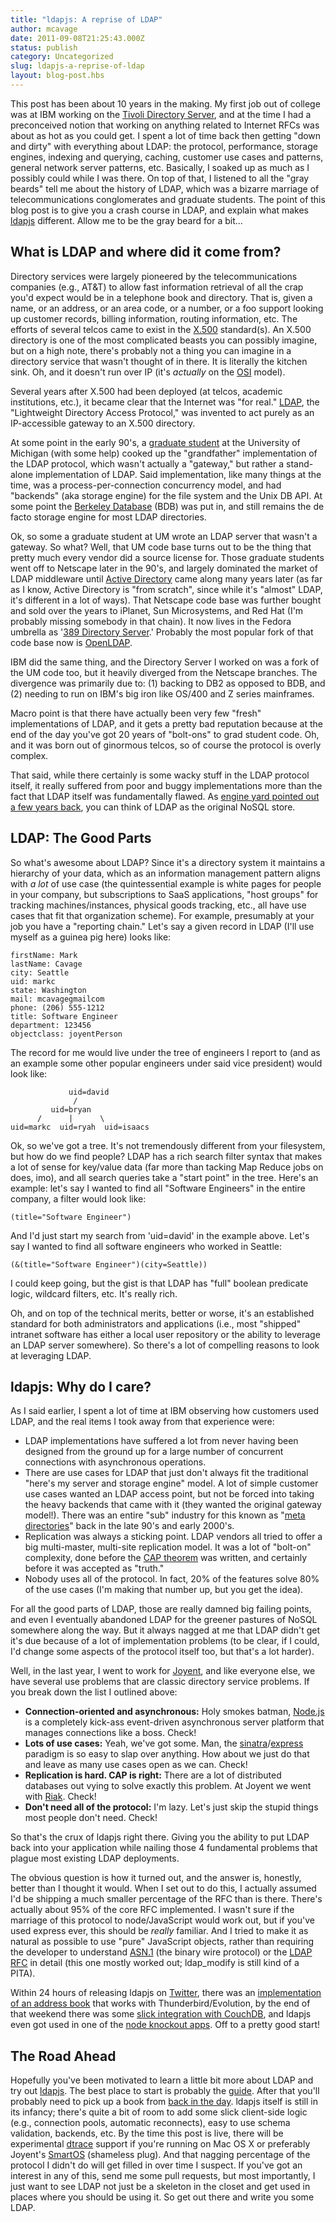 ```yaml
---
title: "ldapjs: A reprise of LDAP"
author: mcavage
date: 2011-09-08T21:25:43.000Z
status: publish
category: Uncategorized
slug: ldapjs-a-reprise-of-ldap
layout: blog-post.hbs
---
```


This post has been about 10 years in the making. My first job out of college was at IBM working on the [Tivoli Directory Server](http://www-01.ibm.com/software/tivoli/products/directory-server/ "Tivoli Directory Server"), and at the time I had a preconceived notion that working on anything related to Internet RFCs was about as hot as you could get. I spent a lot of time back then getting "down and dirty" with everything about LDAP: the protocol, performance, storage engines, indexing and querying, caching, customer use cases and patterns, general network server patterns, etc. Basically, I soaked up as much as I possibly could while I was there. On top of that, I listened to all the "gray beards" tell me about the history of LDAP, which was a bizarre marriage of telecommunications conglomerates and graduate students. The point of this blog post is to give you a crash course in LDAP, and explain what makes [ldapjs](http://ldapjs.org "ldapjs") different. Allow me to be the gray beard for a bit...

## What is LDAP and where did it come from?

Directory services were largely pioneered by the telecommunications companies (e.g., AT&T) to allow fast information retrieval of all the crap you'd expect would be in a telephone book and directory. That is, given a name, or an address, or an area code, or a number, or a foo support looking up customer records, billing information, routing information, etc. The efforts of several telcos came to exist in the [X.500](https://en.wikipedia.org/wiki/X.500 "X.500") standard(s). An X.500 directory is one of the most complicated beasts you can possibly imagine, but on a high note, there's probably not a thing you can imagine in a directory service that wasn't thought of in there. It is literally the kitchen sink. Oh, and it doesn't run over IP (it's _actually_ on the [OSI](https://en.wikipedia.org/wiki/OSI_model "OSI Model") model).

Several years after X.500 had been deployed (at telcos, academic institutions, etc.), it became clear that the Internet was "for real." [LDAP](https://en.wikipedia.org/wiki/Lightweight_Directory_Access_Protocol "LDAP"), the "Lightweight Directory Access Protocol," was invented to act purely as an IP-accessible gateway to an X.500 directory.

At some point in the early 90's, a [graduate student](https://en.wikipedia.org/wiki/Tim_Howes "Tim Howes") at the University of Michigan (with some help) cooked up the "grandfather" implementation of the LDAP protocol, which wasn't actually a "gateway," but rather a stand-alone implementation of LDAP. Said implementation, like many things at the time, was a process-per-connection concurrency model, and had "backends" (aka storage engine) for the file system and the Unix DB API. At some point the [Berkeley Database](http://www.oracle.com/technetwork/database/berkeleydb/index.html "Berkeley Database") (BDB) was put in, and still remains the de facto storage engine for most LDAP directories.

Ok, so some a graduate student at UM wrote an LDAP server that wasn't a gateway. So what? Well, that UM code base turns out to be the thing that pretty much every vendor did a source license for. Those graduate students went off to Netscape later in the 90's, and largely dominated the market of LDAP middleware until [Active Directory](https://en.wikipedia.org/wiki/Active_Directory "Active Directory") came along many years later (as far as I know, Active Directory is "from scratch", since while it's "almost" LDAP, it's different in a lot of ways). That Netscape code base was further bought and sold over the years to iPlanet, Sun Microsystems, and Red Hat (I'm probably missing somebody in that chain). It now lives in the Fedora umbrella as '[389 Directory Server](http://directory.fedoraproject.org/ "389 Directory Server").' Probably the most popular fork of that code base now is [OpenLDAP](http://www.openldap.org/ "OpenLDAP").

IBM did the same thing, and the Directory Server I worked on was a fork of the UM code too, but it heavily diverged from the Netscape branches. The divergence was primarily due to: (1) backing to DB2 as opposed to BDB, and (2) needing to run on IBM's big iron like OS/400 and Z series mainframes.

Macro point is that there have actually been very few "fresh" implementations of LDAP, and it gets a pretty bad reputation because at the end of the day you've got 20 years of "bolt-ons" to grad student code. Oh, and it was born out of ginormous telcos, so of course the protocol is overly complex.

That said, while there certainly is some wacky stuff in the LDAP protocol itself, it really suffered from poor and buggy implementations more than the fact that LDAP itself was fundamentally flawed. As [engine yard pointed out a few years back](http://www.engineyard.com/blog/2009/ldap-directories-the-forgotten-nosql/ "Engine Yard LDAP"), you can think of LDAP as the original NoSQL store.

## LDAP: The Good Parts

So what's awesome about LDAP? Since it's a directory system it maintains a hierarchy of your data, which as an information management pattern aligns with _a lot_ of use case (the quintessential example is white pages for people in your company, but subscriptions to SaaS applications, "host groups" for tracking machines/instances, physical goods tracking, etc., all have use cases that fit that organization scheme). For example, presumably at your job you have a "reporting chain." Let's say a given record in LDAP (I'll use myself as a guinea pig here) looks like:

```
firstName: Mark
lastName: Cavage
city: Seattle
uid: markc
state: Washington
mail: mcavagegmailcom
phone: (206) 555-1212
title: Software Engineer
department: 123456
objectclass: joyentPerson
```

The record for me would live under the tree of engineers I report to (and as an example some other popular engineers under said vice president) would look like:

```
             uid=david
              /
         uid=bryan
      /      |      \
uid=markc  uid=ryah  uid=isaacs
```

Ok, so we've got a tree. It's not tremendously different from your filesystem, but how do we find people? LDAP has a rich search filter syntax that makes a lot of sense for key/value data (far more than tacking Map Reduce jobs on does, imo), and all search queries take a "start point" in the tree. Here's an example: let's say I wanted to find all "Software Engineers" in the entire company, a filter would look like:

```
(title="Software Engineer")
```

And I'd just start my search from 'uid=david' in the example above. Let's say I wanted to find all software engineers who worked in Seattle:

```
(&(title="Software Engineer")(city=Seattle))
```

I could keep going, but the gist is that LDAP has "full" boolean predicate logic, wildcard filters, etc. It's really rich.

Oh, and on top of the technical merits, better or worse, it's an established standard for both administrators and applications (i.e., most "shipped" intranet software has either a local user repository or the ability to leverage an LDAP server somewhere). So there's a lot of compelling reasons to look at leveraging LDAP.

## ldapjs: Why do I care?

As I said earlier, I spent a lot of time at IBM observing how customers used LDAP, and the real items I took away from that experience were:

* LDAP implementations have suffered a lot from never having been designed from the ground up for a large number of concurrent connections with asynchronous operations.
* There are use cases for LDAP that just don't always fit the traditional "here's my server and storage engine" model. A lot of simple customer use cases wanted an LDAP access point, but not be forced into taking the heavy backends that came with it (they wanted the original gateway model!). There was an entire "sub" industry for this known as "[meta directories](https://en.wikipedia.org/wiki/Metadirectory "Metadirectory")" back in the late 90's and early 2000's.
* Replication was always a sticking point. LDAP vendors all tried to offer a big multi-master, multi-site replication model. It was a lot of "bolt-on" complexity, done before the [CAP theorem](https://en.wikipedia.org/wiki/CAP_theorem "CAP Theorem") was written, and certainly before it was accepted as "truth."
* Nobody uses all of the protocol. In fact, 20% of the features solve 80% of the use cases (I'm making that number up, but you get the idea).

For all the good parts of LDAP, those are really damned big failing points, and even I eventually abandoned LDAP for the greener pastures of NoSQL somewhere along the way. But it always nagged at me that LDAP didn't get it's due because of a lot of implementation problems (to be clear, if I could, I'd change some aspects of the protocol itself too, but that's a lot harder).

Well, in the last year, I went to work for [Joyent](http://www.joyent.com/ "Joyent"), and like everyone else, we have several use problems that are classic directory service problems. If you break down the list I outlined above:

* **Connection-oriented and asynchronous:** Holy smokes batman, [Node.js](https://nodejs.org/ "Node.js") is a completely kick-ass event-driven asynchronous server platform that manages connections like a boss. Check!
* **Lots of use cases:** Yeah, we've got some. Man, the [sinatra](http://www.sinatrarb.com/ "sinatra")/[express](http://expressjs.com/ "express") paradigm is so easy to slap over anything. How about we just do that and leave as many use cases open as we can. Check!
* **Replication is hard. CAP is right:** There are a lot of distributed databases out vying to solve exactly this problem. At Joyent we went with [Riak](http://www.basho.com/ "Riak"). Check!
* **Don't need all of the protocol:** I'm lazy. Let's just skip the stupid things most people don't need. Check!

So that's the crux of ldapjs right there. Giving you the ability to put LDAP back into your application while nailing those 4 fundamental problems that plague most existing LDAP deployments.

The obvious question is how it turned out, and the answer is, honestly, better than I thought it would. When I set out to do this, I actually assumed I'd be shipping a much smaller percentage of the RFC than is there. There's actually about 95% of the core RFC implemented. I wasn't sure if the marriage of this protocol to node/JavaScript would work out, but if you've used express ever, this should be _really_ familiar. And I tried to make it as natural as possible to use "pure" JavaScript objects, rather than requiring the developer to understand [ASN.1](https://en.wikipedia.org/wiki/Abstract_Syntax_Notation_One "ASN.1") (the binary wire protocol) or the [LDAP RFC](http://tools.ietf.org/html/rfc4510 "RFC 4510") in detail (this one mostly worked out; ldap\_modify is still kind of a PITA).

Within 24 hours of releasing ldapjs on [Twitter](http://twitter.com/#!/mcavage/status/106767571012952064 "twitter"), there was an [implementation of an address book](https://gist.github.com/1173999 "github ldapjs address book") that works with Thunderbird/Evolution, by the end of that weekend there was some [slick integration with CouchDB](/static/images/blog/uncategorized/ldapjs-a-reprise-of-ldap/uR16U.png), and ldapjs even got used in one of the [node knockout apps](http://twitter.com/#!/jheusala/status/108977708649811970). Off to a pretty good start!

## The Road Ahead

Hopefully you've been motivated to learn a little bit more about LDAP and try out [ldapjs](http://ldapjs.org). The best place to start is probably the [guide](http://ldapjs.org/guide.html "ldapjs guide"). After that you'll probably need to pick up a book from [back in the day](http://www.amazon.com/Understanding-Deploying-LDAP-Directory-Services/dp/0672323168). ldapjs itself is still in its infancy; there's quite a bit of room to add some slick client-side logic (e.g., connection pools, automatic reconnects), easy to use schema validation, backends, etc. By the time this post is live, there will be experimental [dtrace](https://en.wikipedia.org/wiki/DTrace) support if you're running on Mac OS X or preferably Joyent's [SmartOS](http://smartos.org/) (shameless plug). And that nagging percentage of the protocol I didn't do will get filled in over time I suspect. If you've got an interest in any of this, send me some pull requests, but most importantly, I just want to see LDAP not just be a skeleton in the closet and get used in places where you should be using it. So get out there and write you some LDAP.

